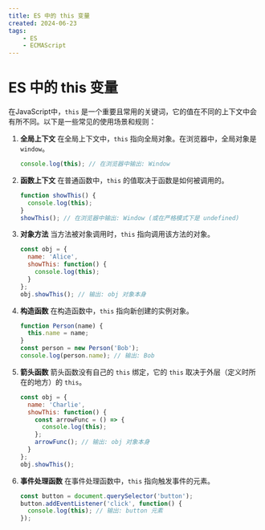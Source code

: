 ```yaml
---
title: ES 中的 this 变量
created: 2024-06-23
tags:
    - ES
    - ECMAScript
---
```


# ES 中的 this 变量

在JavaScript中，`this` 是一个重要且常用的关键词，它的值在不同的上下文中会有所不同。以下是一些常见的使用场景和规则：

1. **全局上下文**
   在全局上下文中，`this` 指向全局对象。在浏览器中，全局对象是 `window`。

   ```javascript
   console.log(this); // 在浏览器中输出: Window
   ```

2. **函数上下文**
   在普通函数中，`this` 的值取决于函数是如何被调用的。
   
   ```javascript
   function showThis() {
     console.log(this);
   }
   showThis(); // 在浏览器中输出: Window (或在严格模式下是 undefined)
   ```

3. **对象方法**
   当方法被对象调用时，`this` 指向调用该方法的对象。

   ```javascript
   const obj = {
     name: 'Alice',
     showThis: function() {
       console.log(this);
     }
   };
   obj.showThis(); // 输出: obj 对象本身
   ```

4. **构造函数**
   在构造函数中，`this` 指向新创建的实例对象。

   ```javascript
   function Person(name) {
     this.name = name;
   }
   const person = new Person('Bob');
   console.log(person.name); // 输出: Bob
   ```

5. **箭头函数**
   箭头函数没有自己的 `this` 绑定，它的 `this` 取决于外层（定义时所在的地方）的 `this`。

   ```javascript
   const obj = {
     name: 'Charlie',
     showThis: function() {
       const arrowFunc = () => {
         console.log(this);
       };
       arrowFunc(); // 输出: obj 对象本身
     }
   };
   obj.showThis();
   ```

6. **事件处理函数**
   在事件处理函数中，`this` 指向触发事件的元素。

   ```javascript
   const button = document.querySelector('button');
   button.addEventListener('click', function() {
     console.log(this); // 输出: button 元素
   });
   ```
